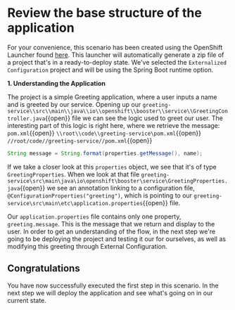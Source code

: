 # Review the base structure of the application

For your convenience, this scenario has been created using the OpenShift Launcher found [here](https://launch.openshift.io/launch/filtered-wizard/all). This launcher will automatically generate a zip file of a project that's in a ready-to-deploy state. We've selected the `Externalized Configuration` project and will be using the Spring Boot runtime option.


**1. Understanding the Application**

The project is a simple Greeting application, where a user inputs a name and is greeted by our service. Opening up our ``greeting-service\\src\\main\\java\\io\\openshift\\booster\\service\\GreetingController.java``{{open}} file we can see the logic used to greet our user. The interesting part of this logic is right here, where we retrieve the message:
``pom.xml``{{open}}
``\\root\\code\\greeting-service\pom.xml``{{open}}
``//root/code//greeting-service//pom.xml``{{open}}
```java
String message = String.format(properties.getMessage(), name);
```

If we take a closer look at this `properties` object, we see that it's of type `GreetingProperties`. When we look at that file ``greeting-service\src\main\java\io\openshift\booster\service\GreetingProperties.java``{{open}} we see an annotation linking to a configuration file, `@ConfigurationProperties("greeting")`, which is pointing to our ``greeting-service\src\main\etc\application.properties``{{open}} file.

Our `application.properties` file contains only one property, `greeting.message`. This is the message that we return and display to the user. In order to get an understanding of the flow, in the next step we're going to be deploying the project and testing it our for ourselves, as well as modifying this greeting through External Configuration.


## Congratulations

You have now successfully executed the first step in this scenario. In the next step we will deploy the application and see what's going on in our current state.